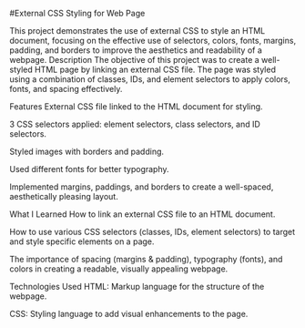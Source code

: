 #External CSS Styling for Web Page

This project demonstrates the use of external CSS to style an HTML document, focusing on the effective use of selectors, colors, fonts, margins, padding, and borders to improve the aesthetics and readability of a webpage.
Description
The objective of this project was to create a well-styled HTML page by linking an external CSS file. The page was styled using a combination of classes, IDs, and element selectors to apply colors, fonts, and spacing effectively.

Features
External CSS file linked to the HTML document for styling.

3 CSS selectors applied: element selectors, class selectors, and ID selectors.

Styled images with borders and padding.

Used different fonts for better typography.

Implemented margins, paddings, and borders to create a well-spaced, aesthetically pleasing layout.

What I Learned
How to link an external CSS file to an HTML document.

How to use various CSS selectors (classes, IDs, element selectors) to target and style specific elements on a page.

The importance of spacing (margins & padding), typography (fonts), and colors in creating a readable, visually appealing webpage.

Technologies Used
HTML: Markup language for the structure of the webpage.

CSS: Styling language to add visual enhancements to the page.
